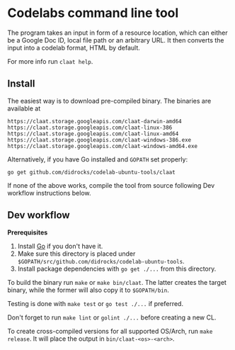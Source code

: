 # Codelabs command line tool

The program takes an input in form of a resource location,
which can either be a Google Doc ID, local file path or an arbitrary URL.
It then converts the input into a codelab format, HTML by default.

For more info run `claat help`.

## Install

The easiest way is to download pre-compiled binary.
The binaries are available at

    https://claat.storage.googleapis.com/claat-darwin-amd64
    https://claat.storage.googleapis.com/claat-linux-386
    https://claat.storage.googleapis.com/claat-linux-amd64
    https://claat.storage.googleapis.com/claat-windows-386.exe
    https://claat.storage.googleapis.com/claat-windows-amd64.exe

Alternatively, if you have Go installed and `GOPATH` set properly:

    go get github.com/didrocks/codelab-ubuntu-tools/claat

If none of the above works, compile the tool from source following Dev workflow
instructions below.

## Dev workflow

**Prerequisites**

1. Install [Go](https://golang.org/dl/) if you don't have it.
2. Make sure this directory is placed under
   `$GOPATH/src/github.com/didrocks/codelab-ubuntu-tools`.
3. Install package dependencies with `go get ./...` from this directory.

To build the binary run `make` or `make bin/claat`. The latter creates the target binary,
while the former will also copy it to `$GOPATH/bin`.

Testing is done with `make test` or `go test ./...` if preferred.

Don't forget to run `make lint` or `golint ./...` before creating a new CL.

To create cross-compiled versions for all supported OS/Arch, run `make release`.
It will place the output in `bin/claat-<os>-<arch>`.
